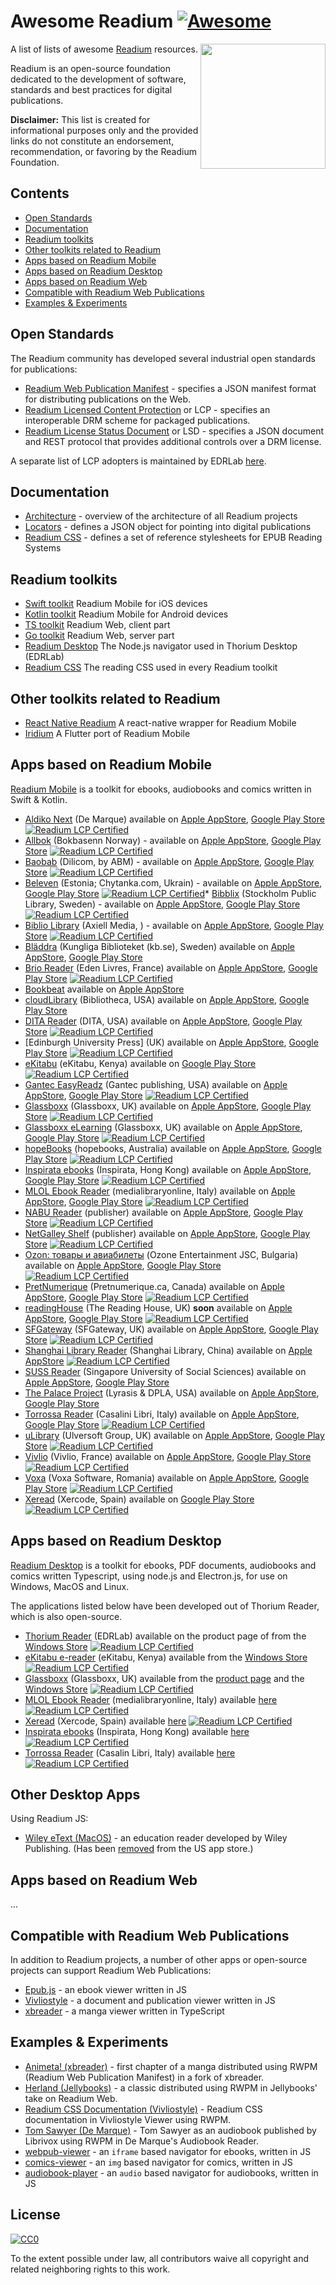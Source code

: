 # Awesome Readium [![Awesome](https://cdn.rawgit.com/sindresorhus/awesome/d7305f38d29fed78fa85652e3a63e154dd8e8829/media/badge.svg)](https://github.com/sindresorhus/awesome)

[<img src="https://readium.org/assets/logos/readium-logo.png" align="right" width="200">](http://readium.org/)

A list of lists of awesome [Readium](https://readium.org/) resources.

Readium is an open-source foundation dedicated to the development of software, standards and best practices for digital publications.

**Disclaimer:** This list is created for informational purposes only and the provided links do not constitute an endorsement, recommendation, or favoring by the Readium Foundation.

## Contents

* [Open Standards](#open-standards)
* [Documentation](#documentation)
* [Readium toolkits](#readium-toolkits)
* [Other toolkits related to Readium](#other-toolkits-related-to-readium)
* [Apps based on Readium Mobile](#apps-based-on-readium-mobile)
* [Apps based on Readium Desktop](#apps-based-on-readium-desktop)
* [Apps based on Readium Web](#apps-based-on-readium-web)
* [Compatible with Readium Web Publications](#compatible-with-readium-web-publications)
* [Examples & Experiments](#examples--experiments)

## Open Standards

The Readium community has developed several industrial open standards for publications:

* [Readium Web Publication Manifest](https://readium.org/webpub-manifest/) - specifies a JSON manifest format for distributing publications on the Web.
* [Readium Licensed Content Protection](https://readium.org/lcp-specs/) or LCP - specifies an interoperable DRM scheme for packaged publications.
* [Readium License Status Document](https://readium.org/lcp-specs/releases/lsd/latest/) or LSD - specifies a JSON document and REST protocol that provides additional controls over a DRM license.

A separate list of LCP adopters is maintained by EDRLab [here](https://www.edrlab.org/readium-lcp/certified-apps-servers/). 

## Documentation

* [Architecture](https://readium.org/architecture/) - overview of the architecture of all Readium projects
* [Locators](https://readium.org/architecture/models/locators/) - defines a JSON object for pointing into digital publications
* [Readium CSS](https://readium.org/readium-css/docs/) - defines a set of reference stylesheets for EPUB Reading Systems

## Readium toolkits

* [Swift toolkit](https://github.com/readium/swift-toolkit) Readium Mobile for iOS devices
* [Kotlin toolkit](https://github.com/readium/kotlin-toolkit) Readium Mobile for Android devices
* [TS toolkit](https://github.com/readium/ts-toolkit) Readium Web, client part
* [Go toolkit](https://github.com/readium/go-toolkit) Readium Web, server part
* [Readium Desktop](https://github.com/readium/kotlin-toolkit) The Node.js navigator used in Thorium Desktop (EDRLab)
* [Readium CSS](https://github.com/readium/readium-css) The reading CSS used in every Readium toolkit

## Other toolkits related to Readium

* [React Native Readium](https://github.com/5-stones/react-native-readium) A react-native wrapper for Readium Mobile
* [Iridium](https://github.com/Mantano/iridium) A Flutter port of Readium Mobile

## Apps based on Readium Mobile

[Readium Mobile](https://github.com/readium/mobile) is a toolkit for ebooks, audiobooks and comics written in Swift & Kotlin.

* [Aldiko Next](https://www.aldiko.com) (De Marque) available on [Apple AppStore](https://apps.apple.com/us/app/aldiko-next/id1476410111), [Google Play Store](https://play.google.com/store/apps/details?id=com.aldiko.android)  [![Readium LCP Certified](https://img.shields.io/badge/Readium%20LCP-Certified-blue)](https://www.edrlab.org/readium-lcp/certified-apps-servers/)
* [Allbok](https://www.allbok.no/) (Bokbasenn Norway) - available on [Apple AppStore](https://apps.apple.com/no/app/allbok/id1485392740), [Google Play Store](https://play.google.com/store/apps/details?id=no.bokbasen.allbok)  [![Readium LCP Certified](https://img.shields.io/badge/Readium%20LCP-Certified-blue)](https://www.edrlab.org/readium-lcp/certified-apps-servers/)
* [Baobab](https://baobabapp.com) (Dilicom, by ABM) - available on [Apple AppStore](https://apps.apple.com/fr/app/baobab-app/id1364023895), [Google Play Store](https://play.google.com/store/apps/details?id=com.baobabapp.baobab&hl=fr&gl=FR)  [![Readium LCP Certified](https://img.shields.io/badge/Readium%20LCP-Certified-blue)](https://www.edrlab.org/readium-lcp/certified-apps-servers/)
* [Beleven](https://chytanka.com/) (Estonia; Chytanka.com, Ukrain) - available on [Apple AppStore](https://apps.apple.com/us/app/%D1%87%D0%B8%D1%82%D0%B0%D0%BD%D0%BA%D0%B0/id1543172038), [Google Play Store](https://play.google.com/store/apps/details?id=com.beleven.chytanka&hl=uk&gl=US)  [![Readium LCP Certified](https://img.shields.io/badge/Readium%20LCP-Certified-blue)](https://www.edrlab.org/readium-lcp/certified-apps-servers/)* [Bibblix](https://bibblix.se/) (Stockholm Public Library, Sweden) - available on [Apple AppStore](https://itunes.apple.com/se/app/bibblix/id1086942072), [Google Play Store](https://play.google.com/store/apps/details?id=se.stockholm.bibblix)  [![Readium LCP Certified](https://img.shields.io/badge/Readium%20LCP-Certified-blue)](https://www.edrlab.org/readium-lcp/certified-apps-servers/)
* [Biblio Library](https://www.axiellmedia.com/en/for-libraries/biblio/) (Axiell Media, ) - available on [Apple AppStore](https://apps.apple.com/us/app/biblio-library/id1286685079), [Google Play Store](https://play.google.com/store/apps/details?id=com.Axiellmedia.LibraryApp)  [![Readium LCP Certified](https://img.shields.io/badge/Readium%20LCP-Certified-blue)](https://www.edrlab.org/readium-lcp/certified-apps-servers/)
* [Bläddra](url) (Kungliga Biblioteket (kb.se), Sweden) available on [Apple AppStore](https://apps.apple.com/se/app/bläddra/id1501134109), [Google Play Store](https://play.google.com/store/apps/details?id=se.kb.eboksappen) 
* [Brio Reader](https://actessudaudio.boutique.edenlivres.fr/fr/pages/brio-reader) (Eden Livres, France) available on [Apple AppStore](https://apps.apple.com/fr/app/brio-reader/id1475894718), [Google Play Store](https://play.google.com/store/apps/details?id=com.eden.brioreader)  [![Readium LCP Certified](https://img.shields.io/badge/Readium%20LCP-Certified-blue)](https://www.edrlab.org/readium-lcp/certified-apps-servers/)
* [Bookbeat](https://www.bookbeat.com) available on [Apple AppStore](https://apps.apple.com/us/app/id1056652614) 
* [cloudLibrary](https://www.yourcloudlibrary.com) (Bibliotheca, USA) available on [Apple AppStore](https://apps.apple.com/us/app/cloudlibrary-by-bibliotheca/id466446054), [Google Play Store](https://play.google.com/store/apps/details?id=com.txtr.android.mmm)
* [DITA Reader](https://www.linkedin.com/company/d-i-t-a/) (DITA, USA) available on [Apple AppStore](https://apps.apple.com/us/app/dita-reader/id1274807900), [Google Play Store](https://play.google.com/store/apps/details?id=com.aferdita.urms.reader) [![Readium LCP Certified](https://img.shields.io/badge/Readium%20LCP-Certified-blue)](https://www.edrlab.org/readium-lcp/certified-apps-servers/)
* [Edinburgh University Press] (UK) available on [Apple AppStore](https://apps.apple.com/us/app/edinburgh-university-press/id6449391234), [Google Play Store](https://play.google.com/store/apps/details?id=uk.co.glassboxx.eup) [![Readium LCP Certified](https://img.shields.io/badge/Readium%20LCP-Certified-blue)](https://www.edrlab.org/readium-lcp/certified-apps-servers/)
* [eKitabu](https://www.ekitabu.com/) (eKitabu, Kenya) available on [Google Play Store](https://play.google.com/store/apps/details?id=com.ekitabu.ereader) [![Readium LCP Certified](https://img.shields.io/badge/Readium%20LCP-Certified-blue)](https://www.edrlab.org/readium-lcp/certified-apps-servers/)
* [Gantec EasyReadz](https://www.ebooks2go.com/ereader) (Gantec publishing, USA) available on [Apple AppStore](https://apps.apple.com/us/app/easyreadz/id1527785244), [Google Play Store](https://play.google.com/store/apps/details?id=com.ebooks2go_mobile_app) [![Readium LCP Certified](https://img.shields.io/badge/Readium%20LCP-Certified-blue)](https://www.edrlab.org/readium-lcp/certified-apps-servers/)
* [Glassboxx](https://glassboxx.co.uk/) (Glassboxx, UK) available on [Apple AppStore](https://apps.apple.com/gb/app/glassboxx/id1464705712), [Google Play Store](https://play.google.com/store/apps/details?id=uk.co.firstygroup.glassboxx) [![Readium LCP Certified](https://img.shields.io/badge/Readium%20LCP-Certified-blue)](https://www.edrlab.org/readium-lcp/certified-apps-servers/)
* [Glassboxx eLearning](https://glassboxx.co.uk/) (Glassboxx, UK) available on [Apple AppStore](https://apps.apple.com/us/app/glassboxx-elearning/id1474971723), [Google Play Store](https://play.google.com/store/apps/details?id=uk.co.firstygroup.elearning) [![Readium LCP Certified](https://img.shields.io/badge/Readium%20LCP-Certified-blue)](https://www.edrlab.org/readium-lcp/certified-apps-servers/)
* [hopeBooks](https://hopebooks.com.au) (hopebooks, Australia) available on [Apple AppStore](https://apps.apple.com/au/app/hope-books/id1609579613), [Google Play Store](https://play.google.com/store/apps/details?id=uk.co.glassboxx.hopebooks) [![Readium LCP Certified](https://img.shields.io/badge/Readium%20LCP-Certified-blue)](https://www.edrlab.org/readium-lcp/certified-apps-servers/)
* [Inspirata ebooks](https://ebook.endao.co/) (Inspirata, Hong Kong) available on [Apple AppStore](https://apps.apple.com/us/app/恩道電子書-inspirata-ebooks/id1463909109), [Google Play Store](https://play.google.com/store/apps/details?id=life.tti.readerui) [![Readium LCP Certified](https://img.shields.io/badge/Readium%20LCP-Certified-blue)](https://www.edrlab.org/readium-lcp/certified-apps-servers/)
* [MLOL Ebook Reader](https://www.medialibrary.it) (medialibraryonline, Italy) available on [Apple AppStore](https://apps.apple.com/it/app/mlol-ebook-reader/id1516845341?l=en), [Google Play Store](https://play.google.com/store/apps/details?id=it.horizons.mlolreaderlcp&hl=en&gl=US) [![Readium LCP Certified](https://img.shields.io/badge/Readium%20LCP-Certified-blue)](https://www.edrlab.org/readium-lcp/certified-apps-servers/)
* [NABU Reader](https://thenewpublishingstandard.com/2020/10/10/nabu-digital-reading-app-launches-in-kenya-with-free-content-in-english-and-kiswahili/) (publisher) available on [Apple AppStore](https://apps.apple.com/fr/app/nabu-org/id1483607930), [Google Play Store](https://play.google.com/store/apps/details?id=org.libraryforall.simplified) [![Readium LCP Certified](https://img.shields.io/badge/Readium%20LCP-Certified-blue)](https://www.edrlab.org/readium-lcp/certified-apps-servers/)
* [NetGalley Shelf](url) (publisher) available on [Apple AppStore](https://apps.apple.com/us/app/netgalley-shelf/id1499581600), [Google Play Store](https://play.google.com/store/apps/details?id=com.netgalley.shelf) [![Readium LCP Certified](https://img.shields.io/badge/Readium%20LCP-Certified-blue)](https://www.edrlab.org/readium-lcp/certified-apps-servers/)
* [Ozon: товары и авиабилеты](https://www.ozone.bg) (Ozone Entertainment JSC, Bulgaria) available on [Apple AppStore](https://apps.apple.com/ru/app/ozon-товары-и-авиабилеты/id407804998), [Google Play Store](https://play.google.com/store/apps/details?id=ru.ozon.app.android) [![Readium LCP Certified](https://img.shields.io/badge/Readium%20LCP-Certified-blue)](https://www.edrlab.org/readium-lcp/certified-apps-servers/)
* [PretNumerique](url) (Pretnumerique.ca, Canada) available on [Apple AppStore](https://apps.apple.com/ca/app/id1391138546), [Google Play Store](https://play.google.com/store/apps/details?id=com.bibliopresto.pretnumerique) [![Readium LCP Certified](https://img.shields.io/badge/Readium%20LCP-Certified-blue)](https://www.edrlab.org/readium-lcp/certified-apps-servers/)
* [readingHouse](https://thereadinghouse.co.uk) (The Reading House, UK) **soon** available on [Apple AppStore](), [Google Play Store]() [![Readium LCP Certified](https://img.shields.io/badge/Readium%20LCP-Certified-blue)](https://www.edrlab.org/readium-lcp/certified-apps-servers/)
* [SFGateway](https://www.sfgateway.com) (SFGateway, UK) available on [Apple AppStore](https://apps.apple.com/gb/app/sf-gateway/id1547970167), [Google Play Store](https://play.google.com/store/apps/details?id=uk.co.glassboxx.sfgateway) [![Readium LCP Certified](https://img.shields.io/badge/Readium%20LCP-Certified-blue)](https://www.edrlab.org/readium-lcp/certified-apps-servers/)
* [Shanghai Library Reader](http://www.library.sh.cn/web/index.html) (Shanghai Library, China) available on [Apple AppStore](https://iphoneaddict.fr/apps/references/app-408876565.html) [![Readium LCP Certified](https://img.shields.io/badge/Readium%20LCP-Certified-blue)](https://www.edrlab.org/readium-lcp/certified-apps-servers/)
* [SUSS Reader](https://www.suss.edu.sg/) (Singapore University of Social Sciences) available on [Apple AppStore](https://apps.apple.com/sg/app/suss-reader-for-ebooks-epubs/id1477574366), [Google Play Store](https://play.google.com/store/apps/details?id=sg.edu.suss.etp.sreader2) 
* [The Palace Project](https://thepalaceproject.org) (Lyrasis & DPLA, USA) available on [Apple AppStore](https://apps.apple.com/us/app/the-palace-project/id1574359693), [Google Play Store](https://play.google.com/store/apps/details?id=org.thepalaceproject.palace)
* [Torrossa Reader](https://www.casalini.it) (Casalini Libri, Italy) available on [Apple AppStore](url), [Google Play Store](url) [![Readium LCP Certified](https://img.shields.io/badge/Readium%20LCP-Certified-blue)](https://www.edrlab.org/readium-lcp/certified-apps-servers/)
* [uLibrary](https://www.ulverscroft.com/home.php?countryCode=UK) (Ulversoft Group, UK) available on [Apple AppStore](https://apps.apple.com/gb/app/ulibrary/id977511203), [Google Play Store](https://play.google.com/store/apps/details?id=ulibrary.ulverscroftulibrary.co.uk.ulibrary) [![Readium LCP Certified](https://img.shields.io/badge/Readium%20LCP-Certified-blue)](https://www.edrlab.org/readium-lcp/certified-apps-servers/)
* [Vivlio](https://www.vivlio.com) (Vivlio, France) available on [Apple AppStore](https://apps.apple.com/be/app/vivlio/id1512792763?l=fr), [Google Play Store](https://play.google.com/store/apps/details?id=com.vivlio.mobile.app) [![Readium LCP Certified](https://img.shields.io/badge/Readium%20LCP-Certified-blue)](https://www.edrlab.org/readium-lcp/certified-apps-servers/)
* [Voxa](https://www.voxa.ro) (Voxa Software, Romania) available on [Apple AppStore](https://apps.apple.com/ro/app/voxa-audiobooks-e-books/id1584777343), [Google Play Store](https://play.google.com/store/apps/details?id=com.wolfpackdigital.voxa) [![Readium LCP Certified](https://img.shields.io/badge/Readium%20LCP-Certified-blue)](https://www.edrlab.org/readium-lcp/certified-apps-servers/)
* [Xeread](https://xeread.xebook.es) (Xercode, Spain) available on [Google Play Store](https://play.google.com/store/apps/details?id=es.xeread.read) [![Readium LCP Certified](https://img.shields.io/badge/Readium%20LCP-Certified-blue)](https://www.edrlab.org/readium-lcp/certified-apps-servers/)

## Apps based on Readium Desktop

[Readium Desktop](https://github.com/readium/desktop) is a toolkit for ebooks, PDF documents, audiobooks and comics written Typescript, using node.js and Electron.js, for use on Windows, MacOS and Linux.

The applications listed below have been developed out of Thorium Reader, which is also open-source. 

* [Thorium Reader](https://www.edrlab.org/software/thorium-reader/) (EDRLab) available on the product page of from the [Windows Store](https://bit.ly/thoriumreader-en) [![Readium LCP Certified](https://img.shields.io/badge/Readium%20LCP-Certified-blue)](https://www.edrlab.org/readium-lcp/certified-apps-servers/)
* [eKitabu e-reader](https://www.ekitabu.com/) (eKitabu, Kenya) available from the [Windows Store](https://www.microsoft.com/en-us/p/ekitabu-e-reader/9mtzsjs9jsvw?SilentAuth=1&wa=wsignin1.0&activetab=pivot:overviewtab) [![Readium LCP Certified](https://img.shields.io/badge/Readium%20LCP-Certified-blue)](https://www.edrlab.org/readium-lcp/certified-apps-servers/)
* [Glassboxx](https://glassboxx.co.uk/) (Glassboxx, UK) available from the [product page](https://glassboxx.com/glassboxx-downloads/) and the [Windows Store](https://www.microsoft.com/en-us/p/glassboxx/9nzklr5v4fq6?activetab=pivot:overviewtab) [![Readium LCP Certified](https://img.shields.io/badge/Readium%20LCP-Certified-blue)](https://www.edrlab.org/readium-lcp/certified-apps-servers/)
* [MLOL Ebook Reader](https://www.medialibrary.it) (medialibraryonline, Italy) available [here](https://www.medialibrary.it/pagine/pagina.aspx?id=881)  [![Readium LCP Certified](https://img.shields.io/badge/Readium%20LCP-Certified-blue)](https://www.edrlab.org/readium-lcp/certified-apps-servers/)
* [Xeread](https://xeread.xebook.es) (Xercode, Spain) available [here]()  [![Readium LCP Certified](https://img.shields.io/badge/Readium%20LCP-Certified-blue)](https://www.edrlab.org/readium-lcp/certified-apps-servers/)
* [Inspirata ebooks](https://ebook.endao.co/index-Reader) (Inspirata, Hong Kong) available [here]()  [![Readium LCP Certified](https://img.shields.io/badge/Readium%20LCP-Certified-blue)](https://www.edrlab.org/readium-lcp/certified-apps-servers/)
* [Torrossa Reader](https://www.casalini.it) (Casalin Libri, Italy) available [here]()  [![Readium LCP Certified](https://img.shields.io/badge/Readium%20LCP-Certified-blue)](https://www.edrlab.org/readium-lcp/certified-apps-servers/)

## Other Desktop Apps

Using Readium JS:
* [Wiley eText (MacOS)](https://apps.apple.com/fr/app/wiley-etext/id1523684519) - an education reader developed by Wiley Publishing. (Has been [removed](https://web.archive.org/web/20220320041556/https://apps.apple.com/us/app/id1523684519) from the US app store.) 

## Apps based on Readium Web

...

## Compatible with Readium Web Publications

In addition to Readium projects, a number of other apps or open-source projects can support Readium Web Publications:

* [Epub.js](https://github.com/futurepress/epub.js/) - an ebook viewer written in JS
* [Vivliostyle](https://github.com/vivliostyle/vivliostyle.js) - a document and publication viewer written in JS
* [xbreader](https://github.com/chocolatkey/xbreader) - a manga viewer written in TypeScript

## Examples & Experiments

* [Animeta! (xbreader)](https://j-novel.club/mc/animeta-volume-1-chapter-1) - first chapter of a manga distributed using RWPM (Readium Web Publication Manifest) in a fork of xbreader.
* [Herland (Jellybooks)](https://www.jellybooks.com/cloud_reader/books/herland) - a classic distributed using RWPM in Jellybooks' take on Readium Web.
* [Readium CSS Documentation (Vivliostyle)](https://vivliostyle.github.io/vivliostyle.js/viewer/vivliostyle-viewer.html#b=https://readium.org/readium-css/docs/manifest.json) - Readium CSS documentation in Vivliostyle Viewer using RWPM.
* [Tom Sawyer (De Marque)](https://player.cantookaudio.com/aHR0cHM6Ly9hcGkuYXJjaGl2ZWxhYi5vcmcvYm9va3MvdG9tX3Nhd3llcl9saWJyaXZveC9vcGRzX2F1ZGlvX21hbmlmZXN0) - Tom Sawyer as an audiobook published by Librivox using RWPM in De Marque's Audiobook Reader.
* [webpub-viewer](https://github.com/HadrienGardeur/webpub-viewer) - an `iframe` based navigator for ebooks, written in JS
* [comics-viewer](https://github.com/HadrienGardeur/comics-viewer) - an `img` based navigator for comics, written in JS
* [audiobook-player](https://github.com/HadrienGardeur/audiobook-player) - an `audio` based navigator for audiobooks, written in JS


## License

[![CC0](http://mirrors.creativecommons.org/presskit/buttons/88x31/svg/cc-zero.svg)](https://creativecommons.org/publicdomain/zero/1.0/)

To the extent possible under law, all contributors waive all copyright and related neighboring rights to this work.
